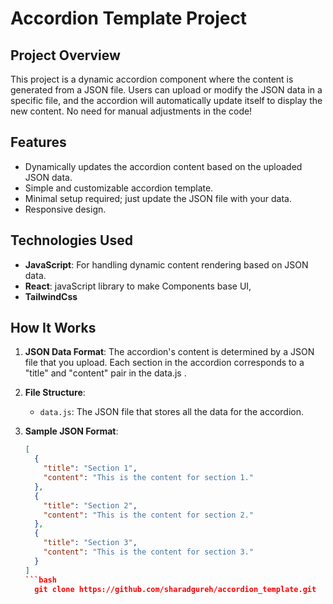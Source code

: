 # Accordion Template Project

## Project Overview

This project is a dynamic accordion component where the content is generated from a JSON file. Users can upload or modify the JSON data in a specific file, and the accordion will automatically update itself to display the new content. No need for manual adjustments in the code!

## Features

- Dynamically updates the accordion content based on the uploaded JSON data.
- Simple and customizable accordion template.
- Minimal setup required; just update the JSON file with your data.
- Responsive design.

## Technologies Used

- **JavaScript**: For handling dynamic content rendering based on JSON data.
- **React**: javaScript library to make Components base UI,
- **TailwindCss**

## How It Works

1. **JSON Data Format**: The accordion's content is determined by a JSON file that you upload. Each section in the accordion corresponds to a "title" and "content" pair in the data.js .

2. **File Structure**:
   - `data.js`: The JSON file that stores all the data for the accordion.

3. **Sample JSON Format**:
   ```json
   [
     {
       "title": "Section 1",
       "content": "This is the content for section 1."
     },
     {
       "title": "Section 2",
       "content": "This is the content for section 2."
     },
     {
       "title": "Section 3",
       "content": "This is the content for section 3."
     }
   ]
   ```bash
     git clone https://github.com/sharadgureh/accordion_template.git
